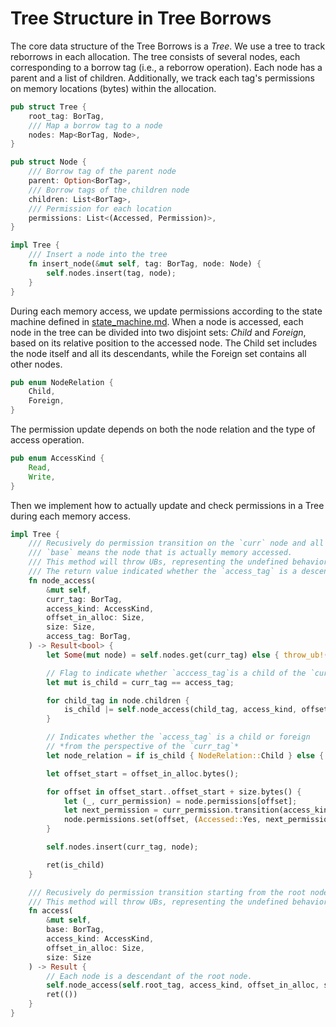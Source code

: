# Tree Structure in Tree Borrows

The core data structure of the Tree Borrows is a *Tree*. We use a tree to track reborrows in each allocation. The tree consists of several nodes, each corresponding to a borrow tag (i.e., a reborrow operation). Each node has a parent and a list of children. Additionally, we track each tag's permissions on memory locations (bytes) within the allocation.

```rust
pub struct Tree {
    root_tag: BorTag, 
    /// Map a borrow tag to a node
    nodes: Map<BorTag, Node>,
}

pub struct Node {
    /// Borrow tag of the parent node
    parent: Option<BorTag>, 
    /// Borrow tags of the children node
    children: List<BorTag>,
    /// Permission for each location
    permissions: List<(Accessed, Permission)>,
}

impl Tree {
    /// Insert a node into the tree
    fn insert_node(&mut self, tag: BorTag, node: Node) {
        self.nodes.insert(tag, node);
    }
}
```

During each memory access, we update permissions according to the state machine defined in [state_machine.md](state_machine.md). When a node is accessed, each node in the tree can be divided into two disjoint sets: *Child* and *Foreign*, based on its relative position to the accessed node. The Child set includes the node itself and all its descendants, while the Foreign set contains all other nodes.

```rust
pub enum NodeRelation {
    Child, 
    Foreign,
}
```

The permission update depends on both the node relation and the type of access operation.

```rust
pub enum AccessKind {
    Read, 
    Write,
}
```

Then we implement how to actually update and check permissions in a Tree during each memory access.

```rust
impl Tree {
    /// Recusively do permission transition on the `curr` node and all its descendants.
    /// `base` means the node that is actually memory accessed.
    /// This method will throw UBs, representing the undefined behavior captured by Tree Borrows.
    /// The return value indicated whether the `access_tag` is a descendant of the `curr_tag`.
    fn node_access(
        &mut self, 
        curr_tag: BorTag,
        access_kind: AccessKind,
        offset_in_alloc: Size,
        size: Size,
        access_tag: BorTag,
    ) -> Result<bool> {
        let Some(mut node) = self.nodes.get(curr_tag) else { throw_ub!("Tree Borrows: node not existed"); };

        // Flag to indicate whether `acccess_tag`is a child of the `curr_tag`
        let mut is_child = curr_tag == access_tag;

        for child_tag in node.children {
            is_child |= self.node_access(child_tag, access_kind, offset_in_alloc, size, access_tag)?;
        }

        // Indicates whether the `access_tag` is a child or foreign
        // *from the perspective of the `curr_tag`*
        let node_relation = if is_child { NodeRelation::Child } else { NodeRelation::Foreign };

        let offset_start = offset_in_alloc.bytes();

        for offset in offset_start..offset_start + size.bytes() {
            let (_, curr_permission) = node.permissions[offset];
            let next_permission = curr_permission.transition(access_kind, node_relation)?;
            node.permissions.set(offset, (Accessed::Yes, next_permission));
        }

        self.nodes.insert(curr_tag, node);

        ret(is_child)
    }

    /// Recusively do permission transition starting from the root node.
    /// This method will throw UBs, representing the undefined behavior captured by Tree Borrows.
    fn access(
        &mut self, 
        base: BorTag, 
        access_kind: AccessKind,
        offset_in_alloc: Size,
        size: Size
    ) -> Result {
        // Each node is a descendant of the root node.
        self.node_access(self.root_tag, access_kind, offset_in_alloc, size, base)?;
        ret(())
    }
}
```
